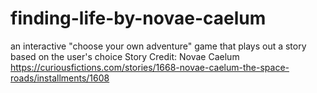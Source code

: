 # finding-life-by-novae-caelum
an interactive "choose your own adventure" game that plays out a story based on the user's choice
Story Credit: Novae Caelum
 https://curiousfictions.com/stories/1668-novae-caelum-the-space-roads/installments/1608